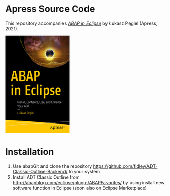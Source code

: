 # Apress Source Code

This repository accompanies [*ABAP in Eclipse*](https://www.apress.com/9781484269626) by Łukasz Pęgiel (Apress, 2021).

[comment]: #cover
![Cover image](9781484269626.jpg)


# Installation 

1. Use abapGit and clone the repository https://github.com/fidley/ADT-Classic-Outline-Backend/ to your system
2. Install ADT Classic Outline from http://abapblog.com/eclipse/plugin/ABAPFavorites/ by using install new software function in Eclipse 
(soon also on Eclipse Marketplace)
